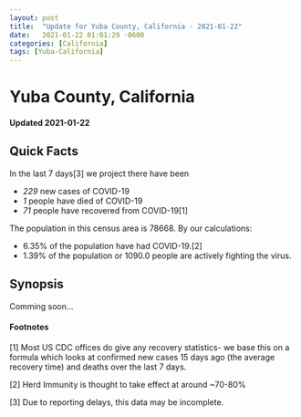 ```yaml
---
layout: post
title:  "Update for Yuba County, California - 2021-01-22"
date:   2021-01-22 01:01:29 -0600
categories: [California]
tags: [Yuba-California]
---
```


# Yuba County, California
#### Updated 2021-01-22

## Quick Facts

In the last 7 days[3] we project there have been
- *229* new cases of COVID-19
- *1* people have died of COVID-19
- *71* people have recovered from COVID-19[1]

The population in this census area is 78668. By our calculations:
- 6.35% of the population have had COVID-19.[2]
- 1.39% of the population or 1090.0 people are actively fighting the virus.

## Synopsis

Comming soon...


#### Footnotes

[1] Most US CDC offices do give any recovery statistics- we base this on a formula which looks at confirmed new cases
15 days ago (the average recovery time) and deaths over the last 7 days.

[2] Herd Immunity is thought to take effect at around ~70-80%

[3] Due to reporting delays, this data may be incomplete.
 
    